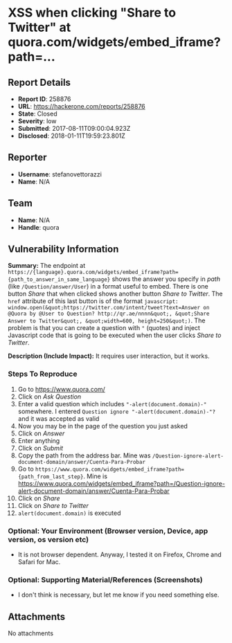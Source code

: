 # XSS when clicking "Share to Twitter" at quora.com/widgets/embed_iframe?path=...

## Report Details
- **Report ID**: 258876
- **URL**: https://hackerone.com/reports/258876
- **State**: Closed
- **Severity**: low
- **Submitted**: 2017-08-11T09:00:04.923Z
- **Disclosed**: 2018-01-11T19:59:23.801Z

## Reporter
- **Username**: stefanovettorazzi
- **Name**: N/A

## Team
- **Name**: N/A
- **Handle**: quora

## Vulnerability Information
**Summary:**
The endpoint at `https://{language}.quora.com/widgets/embed_iframe?path={path_to_answer_in_same_language}` shows the answer you specify in _path_ (like `/Question/answer/User`) in a format useful to embed.
There is one button _Share_ that when clicked shows another button _Share to Twitter_. The `href` attribute of this last button is of the format `javascript: window.open(&quot;https://twitter.com/intent/tweet?text=Answer on @Quora by @User to Question? http://qr.ae/nnnn&quot;, &quot;Share Answer to Twitter&quot;, &quot;width=600, height=250&quot;)`.
The problem is that you can create a question with `"` (quotes) and inject Javascript code that is going to be executed when the user clicks _Share to Twitter_.

**Description (Include Impact):**
It requires user interaction, but it works.

### Steps To Reproduce

1. Go to https://www.quora.com/
2. Click on _Ask Question_ 
3. Enter a valid question which includes `"-alert(document.domain)-"` somewhere. I entered `Question ignore "-alert(document.domain)-"?` and it was accepted as valid
4. Now you may be in the page of the question you just asked
5. Click on _Answer_
6. Enter anything
7. Click on _Submit_
8. Copy the path from the address bar. Mine was `/Question-ignore-alert-document-domain/answer/Cuenta-Para-Probar`
9. Go to `https://www.quora.com/widgets/embed_iframe?path={path_from_last_step}`. Mine is https://www.quora.com/widgets/embed_iframe?path=/Question-ignore-alert-document-domain/answer/Cuenta-Para-Probar
10. Click on _Share_
11. Click on _Share to Twitter_
12. `alert(document.domain)` is executed

### Optional: Your Environment (Browser version, Device, app version, os version etc)

 * It is not browser dependent. Anyway, I tested it on Firefox, Chrome and Safari for Mac.

### Optional: Supporting Material/References (Screenshots)

 * I don't think is necessary, but let me know if you need something else.

## Attachments
No attachments
